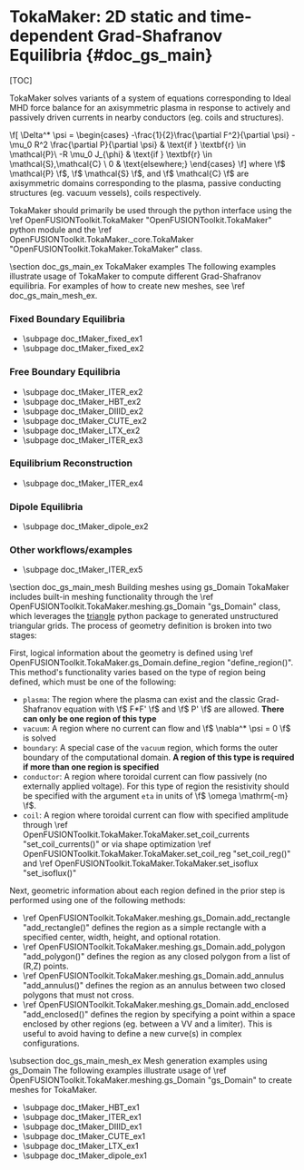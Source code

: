 TokaMaker: 2D static and time-dependent Grad-Shafranov Equilibria     {#doc_gs_main}
================

[TOC]

TokaMaker solves variants of a system of equations corresponding to Ideal MHD force balance
for an axisymmetric plasma in response to actively and passively driven currents in nearby
conductors (eg. coils and structures).

\f[
\Delta^* \psi = 
\begin{cases}
    -\frac{1}{2}\frac{\partial F^2}{\partial \psi} - \mu_0 R^2 \frac{\partial P}{\partial \psi} & \text{if } \textbf{r} \in \mathcal{P}\\
    -R \mu_0 J_{\phi} & \text{if } \textbf{r} \in \mathcal{S},\mathcal{C} \\
    0 & \text{elsewhere;}
\end{cases}
\f]
where \f$ \mathcal{P} \f$, \f$ \mathcal{S} \f$, and \f$ \mathcal{C} \f$ are axisymmetric domains corresponding to the plasma, passive conducting structures (eg. vacuum vessels), coils respectively.

TokaMaker should primarily be used through the python interface using the \ref OpenFUSIONToolkit.TokaMaker "OpenFUSIONToolkit.TokaMaker" python module
and the \ref OpenFUSIONToolkit.TokaMaker._core.TokaMaker "OpenFUSIONToolkit.TokaMaker.TokaMaker" class.

\section doc_gs_main_ex TokaMaker examples
The following examples illustrate usage of TokaMaker to compute different Grad-Shafranov equilibria. For examples of how to create
new meshes, see \ref doc_gs_main_mesh_ex.

### Fixed Boundary Equilibria
 - \subpage doc_tMaker_fixed_ex1
 - \subpage doc_tMaker_fixed_ex2

### Free Boundary Equilibria
 - \subpage doc_tMaker_ITER_ex2
 - \subpage doc_tMaker_HBT_ex2
 - \subpage doc_tMaker_DIIID_ex2
 - \subpage doc_tMaker_CUTE_ex2
 - \subpage doc_tMaker_LTX_ex2
 - \subpage doc_tMaker_ITER_ex3

### Equilibrium Reconstruction
 - \subpage doc_tMaker_ITER_ex4

### Dipole Equilibria
 - \subpage doc_tMaker_dipole_ex2

### Other workflows/examples
 - \subpage doc_tMaker_ITER_ex5

\section doc_gs_main_mesh Building meshes using gs_Domain
TokaMaker includes built-in meshing functionality through the \ref OpenFUSIONToolkit.TokaMaker.meshing.gs_Domain "gs_Domain" class,
which leverages the [triangle](https://pypi.org/project/triangle/) python package to generated unstructured triangular grids.
The process of geometry definition is broken into two stages:

First, logical information about the geometry is defined using \ref OpenFUSIONToolkit.TokaMaker.gs_Domain.define_region "define_region()".
This method's functionality varies based on the type of region being defined, which must be one of the following:
 * `plasma`: The region where the plasma can exist and the classic Grad-Shafranov equation with \f$ F*F' \f$ and \f$ P' \f$ are allowed. **There can only be one region of this type**
 * `vacuum`: A region where no current can flow and \f$ \nabla^* \psi = 0 \f$ is solved
 * `boundary`: A special case of the `vacuum` region, which forms the outer boundary of the computational domain. **A region of this type is required if more than one region is specified**
 * `conductor`: A region where toroidal current can flow passively (no externally applied voltage). For this type of region the resistivity should be specified with the argument `eta` in units of \f$ \omega \mathrm{-m} \f$.
 * `coil`: A region where toroidal current can flow with specified amplitude through \ref OpenFUSIONToolkit.TokaMaker.TokaMaker.set_coil_currents "set_coil_currents()" or via shape optimization \ref OpenFUSIONToolkit.TokaMaker.TokaMaker.set_coil_reg "set_coil_reg()" and \ref OpenFUSIONToolkit.TokaMaker.TokaMaker.set_isoflux "set_isoflux()"

Next, geometric information about each region defined in the prior step is performed using one of the following methods:
 * \ref OpenFUSIONToolkit.TokaMaker.meshing.gs_Domain.add_rectangle "add_rectangle()" defines the region as a simple rectangle with a specified center, width, height, and optional rotation.
 * \ref OpenFUSIONToolkit.TokaMaker.meshing.gs_Domain.add_polygon "add_polygon()" defines the region as any closed polygon from a list of (R,Z) points.
 * \ref OpenFUSIONToolkit.TokaMaker.meshing.gs_Domain.add_annulus "add_annulus()" defines the region as an annulus between two closed polygons that must not cross.
 * \ref OpenFUSIONToolkit.TokaMaker.meshing.gs_Domain.add_enclosed "add_enclosed()" defines the region by specifying a point within a space enclosed by other regions (eg. between a VV and a limiter). This is useful to avoid having to define a new curve(s) in complex configurations.

\subsection doc_gs_main_mesh_ex Mesh generation examples using gs_Domain
The following examples illustrate usage of \ref OpenFUSIONToolkit.TokaMaker.meshing.gs_Domain "gs_Domain" to create meshes for TokaMaker.

 - \subpage doc_tMaker_HBT_ex1
 - \subpage doc_tMaker_ITER_ex1
 - \subpage doc_tMaker_DIIID_ex1
 - \subpage doc_tMaker_CUTE_ex1
 - \subpage doc_tMaker_LTX_ex1
 - \subpage doc_tMaker_dipole_ex1
